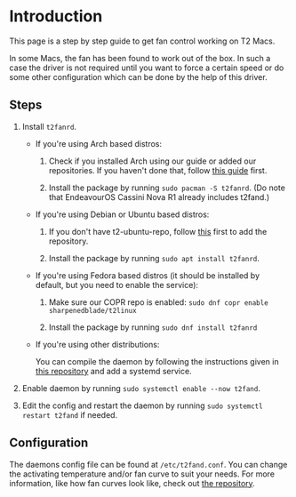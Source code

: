 # Introduction

This page is a step by step guide to get fan control working on T2 Macs.

In some Macs, the fan has been found to work out of the box. In such a case the driver is not required until you want to force a certain speed or do some other configuration which can be done by the help of this driver.

## Steps

1. Install `t2fanrd`.

    -   If you're using Arch based distros:

        1. Check if you installed Arch using our guide or added our repositories. If you haven't done that, follow [this guide](https://wiki.t2linux.org/distributions/arch/faq/#updating-kernel) first.

        2. Install the package by running `sudo pacman -S t2fanrd`. (Do note that EndeavourOS Cassini Nova R1 already includes t2fand.)

    -   If you're using Debian or Ubuntu based distros:

        1. If you don't have t2-ubuntu-repo, follow [this](https://github.com/AdityaGarg8/t2-ubuntu-repo#apt-repository-for-t2-macs) first to add the repository.

        2. Install the package by running `sudo apt install t2fanrd`.

    -   If you're using Fedora based distros (it should be installed by default, but you need to enable the service):

        1. Make sure our COPR repo is enabled: `sudo dnf copr enable sharpenedblade/t2linux`

        2. Install the package by running `sudo dnf install t2fanrd`

    -   If you're using other distributions:

        You can compile the daemon by following the instructions given in [this repository](https://github.com/GnomedDev/T2FanRD) and add a systemd service.

2. Enable daemon by running `sudo systemctl enable --now t2fand`.

3. Edit the config and restart the daemon by running `sudo systemctl restart t2fand` if needed.

## Configuration

The daemons config file can be found at `/etc/t2fand.conf`. You can change the activating temperature and/or fan curve to suit your needs.
For more information, like how fan curves look like, check out [the repository](https://github.com/GnomedDev/T2FanRD).
